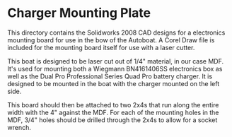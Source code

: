 # Charger Mounting Plate #

This directory contains the Solidworks 2008 CAD designs for a electronics mounting board for use in the bow of the Autoboat. A Corel Draw file is included for the mounting board itself for use with a laser cutter.

This boat is designed to be laser cut out of 1/4" material, in our case MDF. It's used for mounting both a Wiegmann BN4161406SS electronics box as well as the Dual Pro Professional Series Quad Pro battery charger. It is designed to be mounted in the boat with the charger mounted on the left side. 

This board should then be attached to two 2x4s that run along the entire width with the 4" against the MDF. For each of the mounting holes in the MDF, 3/4" holes should be drilled through the 2x4s to allow for a socket wrench.